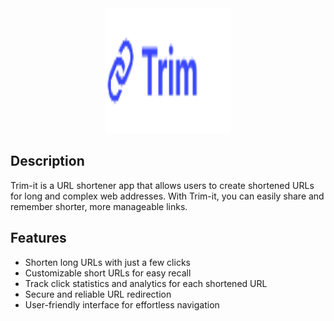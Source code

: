 <div style="display: block; margin-left: auto; margin-right: auto; width: fit-content;">
  <img src="/public/assets/logo.svg" alt="Trim-it logo" width="200" height="200">
</div>


## Description

Trim-it is a URL shortener app that allows users to create shortened URLs for long and complex web addresses. With Trim-it, you can easily share and remember shorter, more manageable links.

## Features

- Shorten long URLs with just a few clicks
- Customizable short URLs for easy recall
- Track click statistics and analytics for each shortened URL
- Secure and reliable URL redirection
- User-friendly interface for effortless navigation